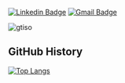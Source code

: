 [![Linkedin Badge](https://img.shields.io/badge/-haanyali-blue?style=flat-square&logo=Linkedin&logoColor=white&link=https://www.linkedin.com/in/george-isopoulos-7071a6241)](https://www.linkedin.com/in/george-isopoulos-7071a6241) [![Gmail Badge](https://img.shields.io/badge/-gtisopoulos@gmail.com-c14438?style=flat-square&logo=Gmail&logoColor=white&link=mailto:gtisopoulos@gmail.com)](mailto:gtisopoulos@gmail.com)
<p align="left"> <img src="https://komarev.com/ghpvc/?username=gtiso" alt="gtiso" /> </p>

## GitHub History
[![Top Langs](https://github-readme-stats.vercel.app/api/top-langs/?username=gtiso&layout=donut-vertical)](https://github.com/anuraghazra/github-readme-stats)
